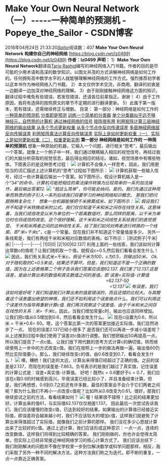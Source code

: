 # Make Your Own Neural Network（一）-----一种简单的预测机 - Popeye_the_Sailor - CSDN博客
2018年04月24日 21:33:20[_Sailor_](https://me.csdn.net/lz0499)阅读数：407
**Make Your Own Neural Network**
**构建你自己的神经网络**
[https://blog.csdn.net/lz0499](https://blog.csdn.net/lz0499)
**作者：lz0499**
**声明：**
1）**Make Your Own Neural Network**翻译自[Tariq Rashid](https://book.douban.com/search/Tariq%20Rashid)编写的神经网络入门书籍。作者的目的是尽可能的少用术语和高深的数学知识，以图文并茂的方式讲解神经网络是如何工作的。任何拥有高中数学水平的人就能够理解神经网络的工作方式。强烈推荐初学者以这本书作为神经网络入门书籍。
2）本文仅供学术交流，非商用。翻译的初衷是一边翻译一边加深对神经网络的理解。
3）由于刚刚接触神经网络这方面的知识，翻译过程中难免有些错误。若发现错误，还请各位前辈指正。谢谢！
4）由于工作原因，我将有选择的按照原文的章节不定期的进行翻译更新。
5）此属于第一版本，若有错误，还需继续修正与增删。
目录：
第一部分：神经网络是如何工作的
[一种简单的预测机](https://mp.csdn.net/postedit/80069089)
[分类即是预测](https://blog.csdn.net/lz0499/article/details/80072948)
[训练一个简单的分类器](https://blog.csdn.net/lz0499/article/details/80086402)
[单个分类器似乎远不够](https://blog.csdn.net/lz0499/article/details/80099968)
[神经元，自然界的计算机](https://blog.csdn.net/lz0499/article/details/80138584)
[通过神经网络的信号](https://blog.csdn.net/lz0499/article/details/80138955)
[矩阵很有用](https://blog.csdn.net/lz0499/article/details/80160354)
[利用矩阵计算三层神经网络的输出结果](https://blog.csdn.net/lz0499/article/details/80160449)
[从多个节点更新权重](https://blog.csdn.net/lz0499/article/details/80172534)
[从多个节点中反向传递误差](https://blog.csdn.net/lz0499/article/details/80172568)
[多层神经网络层反向传输误差](https://blog.csdn.net/lz0499/article/details/80185692)
[利用矩阵乘法计算反向传输误差](https://blog.csdn.net/lz0499/article/details/80185923)
[实际上是如何更新权重（一）](https://blog.csdn.net/lz0499/article/details/80209928)
[实际上是如何更新权重（二）](https://blog.csdn.net/lz0499/article/details/80210590)
[权重更新实例](https://blog.csdn.net/lz0499/article/details/80212695)
**第一部分 神经网络是如何工作的**
**一种简单的预测机**
想象一种原始的机器，它输入一个问题，进行相关“思考”，最后输出一个答案。就像上一个例子中一样，我们通过眼睛输入相应的视觉信号，再经过我们的大脑分析获取的视觉信息，最后得出相应的结论。诸如，视觉场景中有哪些物体。下图表示的是这种思考过程：
![](https://img-blog.csdn.net/20180424212621653)
计算机不会像人一样思考，因此，我们用更恰当的词汇描述上述计算机的“思考”过程如下图所示：
![](https://img-blog.csdn.net/20180424212634573)
计算机获取一些输入信号，经过一些计算最后输出一个答案。如下图所示，假设计算机输入是一个“3*4”的命令，计算机可能把相应的乘法操作转换为比较简单的一系列加法操作，最后输出答案12.
![](https://img-blog.csdn.net/20180424212645344)
“就这么简单”，你可能会纳闷。是的。我们先通过这种简单而熟悉的例子引入一系列后续我们将要学习的神经网络知识概念。
那我们把问题稍稍复杂化！   
想象一台机器能够把千米换算成米，如下图所示：
![](https://img-blog.csdn.net/20180424212706246)
假设我们并不知道千米转换成米的公式。我们仅仅知道千米和米之间存在线性关系。这意味着，当我们成倍改变以米为单位的一个距离数值时，那么同样的距离，以千米为单位时也将成倍的改变。这个很好理解。这千米和米之间线性关系给我们的直觉感受。
千米和米两者之间的这种线性关系，给了我们如何对两者进行转换的一个线索。即“米=千米*c”，c是一个常量。现在我们并不知道这个常量值是多少。
另外一条线索是，我们有两组千米和米相对应数值的表格。如下所示：
|测试例子|千米|米|
|----|----|----|
|1|0|0|
|2|100|62.137|
利用上面的一些线索，我们该如何计算出常数c的值呢？让我们随机取一个值。就假设c=0.5,然后我们看看会发生什么！
![](https://img-blog.csdn.net/20180424212851935)
因此，我们有关系式米=千米*c。假设千米为100，c为0.5，则输出50米。
Ok.对于随机取的C=0.5来说，结果还不算坏。但是，我们知道这不是一个正确的数值，因为在上述表格第二个例子告诉我们答案应该是62.137.
我们差了12.137.这是误差，是由计算出来的数值和真实数值之间的差值。即
误差=实际值-计算值
                                                                                      =62.137-50
                                                                                      =12.137
![](https://img-blog.csdn.net/20180424212951801)
有误差，我们该如何是好呢？我们知道我们计算出来的值是错误的，而且还错的比较大。与其瞪着这个误差露出绝望的神情，我们还不如利用这个误差做点什么。我们可以利用这个误差作为指导再重新计算c值.
我们再次观察这个误差值，由于千米和米之间存在线性的关系：米= 千米*c，因此，当我们增加常量c时，输出也应该同样增加。
让我们把c值从0.5增加到0.6，然后看看会发生什么。
![](https://img-blog.csdn.net/20180424213004618)
现在c设置为0.6，所以米 = 千米*0.6= 60。嗯，这个答案比第一次的答案更加接近实际值。我们显然进步了一点。
现在的误差2.137已经小很多了.是否我们还可以再进一步减小误差呢？
从上述推到过程中我们使用了误差对c值进行调整。我们想把输出50再提高一点，所以我们提高了一点c值。
让我们放下用代数的思考方式计算c的确切值，转而继续使用上一步中的方式改变c值。我们在按照上一步的做法再做一遍。输出值60仍然比实际值要小。那么，我们继续改变c的值，由0.6改变到0.7，看看会发生什么！
![](https://img-blog.csdn.net/20180424213139301)
噢，糟糕！我们走的太远，计算出来得值已经超过了正确的值。之前的误差是2.137，而现在的误差是-7.863。负号表示的是我们越过了真实值，记住误差的计算公式是：误差=真实值-计算值。
好吧！既然c = 0.6要好于c = 0.7，我们应该在c取0.6的时候感到高兴，毕竟误差已经比较小了，并且准备结束计算。但是，我们再想想，0.6到0.7之前还有许多数，最佳的答案会不会介于它们两者之间呢？那为什么我们不再小一点改变c值呢？比如所从0.6改变为0.61。很好，那我们继续尝试之前的方法，看看结果如何？
![](https://img-blog.csdn.net/20180424213237356)
喔！结果很不错呀！比之前的结果更加好。计算出来的值61，与实际值62.137仅仅相差1.137。
因此最后一次尝试告诉我们，我们应该缓慢的改变c值，已达到较好的结果。如果输出的计算值已经接近实际值，即误差将会越来越小时，我们不应该较大的增加c值，这样我们就避免了计算出来得值超过了实际值，就像我们之前计算的那样。
我们没花多少心思就计算出来了比较好的c值。通过上述计算，我们应该形成这种意识：一点一点，连续的改变数值，这样我们将得到比较精确的答案。
我们刚刚做的，你也许会觉得太简单。但实际上已经非常接近神经网络学习的核心计算方式了。
我们应该总结下：我们刚刚解决的问题并不像在学校里一步到位解决数学或科学问题那样。相反，我们采取了另外一种不同的解决方法，这种方法我们称之为迭代，即不断的重复，一点一点靠近正确答案。
